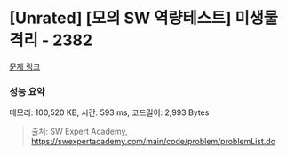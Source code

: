 # [Unrated] [모의 SW 역량테스트] 미생물 격리 - 2382 

[문제 링크](https://swexpertacademy.com/main/code/problem/problemDetail.do?contestProbId=AV597vbqAH0DFAVl) 

### 성능 요약

메모리: 100,520 KB, 시간: 593 ms, 코드길이: 2,993 Bytes



> 출처: SW Expert Academy, https://swexpertacademy.com/main/code/problem/problemList.do